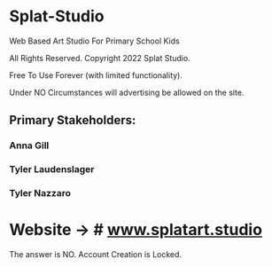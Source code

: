 # Splat-Studio
Web Based Art Studio For Primary School Kids

All Rights Reserved. Copyright 2022 Splat Studio.

Free To Use Forever (with limited functionality).

Under NO Circumstances will advertising be allowed
on the site.

## Primary Stakeholders:

### Anna Gill

### Tyler Laudenslager

### Tyler Nazzaro

# Website -> # www.splatart.studio

The answer is NO. Account Creation is Locked.
